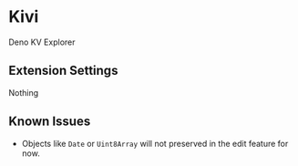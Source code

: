 # Kivi

Deno KV Explorer

## Extension Settings

Nothing

## Known Issues

- Objects like `Date` or `Uint8Array` will not preserved in the edit feature for now.
